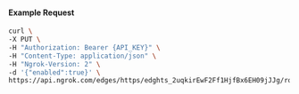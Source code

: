 <!-- Code generated for API Clients. DO NOT EDIT. -->

#### Example Request

```bash
curl \
-X PUT \
-H "Authorization: Bearer {API_KEY}" \
-H "Content-Type: application/json" \
-H "Ngrok-Version: 2" \
-d '{"enabled":true}' \
https://api.ngrok.com/edges/https/edghts_2uqkirEwF2Ff1HjfBx6EH09jJJg/routes/edghtsrt_2uqkimRPmdHaVXYWDpxO45FsPmj/compression
```
